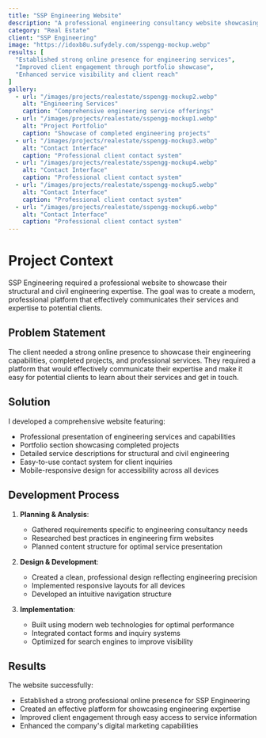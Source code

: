 ```yaml
---
title: "SSP Engineering Website"
description: "A professional engineering consultancy website showcasing structural and civil engineering services"
category: "Real Estate"
client: "SSP Engineering"
image: "https://idoxb8u.sufydely.com/sspengg-mockup.webp"
results: [
  "Established strong online presence for engineering services",
  "Improved client engagement through portfolio showcase",
  "Enhanced service visibility and client reach"
]
gallery:
  - url: "/images/projects/realestate/sspengg-mockup2.webp"
    alt: "Engineering Services"
    caption: "Comprehensive engineering service offerings"
  - url: "/images/projects/realestate/sspengg-mockup1.webp"
    alt: "Project Portfolio"
    caption: "Showcase of completed engineering projects"
  - url: "/images/projects/realestate/sspengg-mockup3.webp"
    alt: "Contact Interface"
    caption: "Professional client contact system"
  - url: "/images/projects/realestate/sspengg-mockup4.webp"
    alt: "Contact Interface"
    caption: "Professional client contact system"
  - url: "/images/projects/realestate/sspengg-mockup5.webp"
    alt: "Contact Interface"
    caption: "Professional client contact system"
  - url: "/images/projects/realestate/sspengg-mockup6.webp"
    alt: "Contact Interface"
    caption: "Professional client contact system"
---
```


# Project Context

SSP Engineering required a professional website to showcase their structural and civil engineering expertise. The goal was to create a modern, professional platform that effectively communicates their services and expertise to potential clients.

## Problem Statement

The client needed a strong online presence to showcase their engineering capabilities, completed projects, and professional services. They required a platform that would effectively communicate their expertise and make it easy for potential clients to learn about their services and get in touch.

## Solution

I developed a comprehensive website featuring:

- Professional presentation of engineering services and capabilities
- Portfolio section showcasing completed projects
- Detailed service descriptions for structural and civil engineering
- Easy-to-use contact system for client inquiries
- Mobile-responsive design for accessibility across all devices

## Development Process

1. **Planning & Analysis**:
   - Gathered requirements specific to engineering consultancy needs
   - Researched best practices in engineering firm websites
   - Planned content structure for optimal service presentation

2. **Design & Development**:
   - Created a clean, professional design reflecting engineering precision
   - Implemented responsive layouts for all devices
   - Developed an intuitive navigation structure

3. **Implementation**:
   - Built using modern web technologies for optimal performance
   - Integrated contact forms and inquiry systems
   - Optimized for search engines to improve visibility

## Results

The website successfully:
- Established a strong professional online presence for SSP Engineering
- Created an effective platform for showcasing engineering expertise
- Improved client engagement through easy access to service information
- Enhanced the company's digital marketing capabilities
